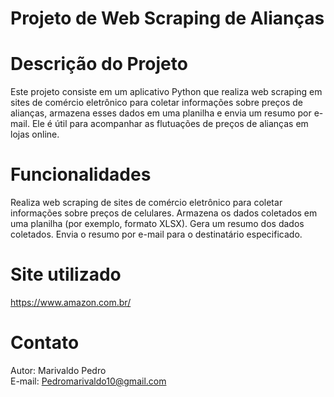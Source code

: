 # Projeto de Web Scraping de Alianças

# Descrição do Projeto
Este projeto consiste em um aplicativo Python que realiza web scraping em sites de comércio eletrônico para coletar informações sobre preços de alianças, armazena esses dados em uma planilha e envia um resumo por e-mail. Ele é útil para acompanhar as flutuações de preços de alianças em lojas online.

# Funcionalidades
Realiza web scraping de sites de comércio eletrônico para coletar informações sobre preços de celulares.
Armazena os dados coletados em uma planilha (por exemplo, formato XLSX).
Gera um resumo dos dados coletados.
Envia o resumo por e-mail para o destinatário especificado.

# Site utilizado
https://www.amazon.com.br/

# Contato
Autor: Marivaldo Pedro
<br>
E-mail: Pedromarivaldo10@gmail.com

